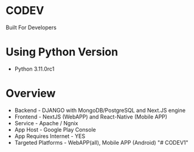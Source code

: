 # CODEV
  Built For Developers

# Using Python Version
- Python 3.11.0rc1


# Overview
- Backend - DJANGO with MongoDB/PostgreSQL and Next.JS engine
- Frontend - NextJS (WebAPP) and React-Native (Mobile APP)
- Service - Apache / Ngnix
- App Host - Google Play Console
- App Requires Internet - YES
- Targeted Platforms - WebAPP(all), Mobile APP (Android)
"# CODEV1" 
